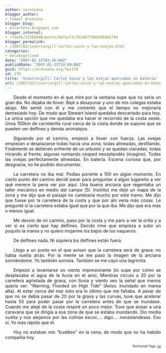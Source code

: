 ```yaml
---
author: iarenzana
blogger_author:
- Ismael Arenzana
blogger_blog:
- micarreta.blogspot.com
blogger_internal:
- /feeds/11302648/posts/default/3514677996396042794
blogger_permalink:
- /2007/03/invercargill-carlos-sainz-y-las-ovejas.html
categories:
- Uncategorized
date: "2007-03-15T03:36:00Z"
publishDate: "2097-01-23T19:09:00Z"
guid: https://arenzana.org/?p=170
id: 170
title: 'Invercargill: Carlos Sainz y las ovejas aparcadas en batería'
url: /2007/03/invercargill-carlos-sainz-y-las-ovejas-aparcadas-en-bateria/
---
```

<p style="text-align:justify;text-indent:20pt;">
  Desde el momento en el que miré por la ventana supe que no sería un gran día. No dejaba de llover. Bajé a desayunar y uno de mis colegas estaba abajo. Me senté con él y me comentó que el tiempo no mejoraría demasiado hoy. De modo que Stewart Island quedaba descartado para hoy. La única opción que me quedaba era hacer el recorrido de la costa oeste. Unos 100km de carreterilla rural cerca de la costa donde se supone que se pueden ver delfines y demás animalejos.
</p>

<p style="text-align:justify;text-indent:20pt;">
  Siguiendo por el camino, empezó a llover con fuerza. Las ovejas empiezan a desplazarse todas hacia una zona, todas alineadas, desfilando. Finalmente se detienen enfrente de un arbusto y se quedan clavadas, todas mirando al frente; algunas rumiando cesped neozelandés (imagino). Todas las ovejas perfectamente alineadas. En batería. Escena curiosa que, por desgracia, no he podido documentar.
</p>

<p style="text-align:justify;text-indent:20pt;">
  La carretera no iba mal. Podías ponerte a 100 en algún momento. En cierto punto del camino decidí parar para preguntar a algún lugareño a ver qué merece la pena ver por aquí. Una buena anciana que regentaba un taller mecánico en medio del campo (Sí. Insólito) me dejó un mapa de la zona y me dijo que el paisaje no cambiaría mucho por este tramo. Me dijo que fuese por la carretera de la costa y que por ahí vería más cosas. Le pregunté si la carretera estaba igual que por la que iba. Me dijo que era más o menos igual.
</p>

<p style="text-align:justify;text-indent:20pt;">
  Me desvío de mi camino, paso por la costa y me paro a ver la orilla y a ver si es cierto que hay delfines. Decido irme que empieza a subir un poquito la marea y no quiero mojarme los bajos de los vaqueros.
</p>

<p style="text-align:justify;text-indent:20pt;">
  De delfines nada. Ni siquiera los delfines están fuera.
</p>

<p style="text-align:justify;text-indent:20pt;">
  Llego a un punto en el que avisan que la carretera será de grava: no había vuelta atrás. Por la mente se me pasó la imagen de la anciana sonriéndome. Yo también sonreía. También se me cayó una lagrimita.
</p>

<p style="text-align:justify;text-indent:20pt;">
  Empezó a levantarse un viento impresionante (lo supe por cómo se desplazaba el agua de la lluvia en el aire). Mientras circulo a 20 por la carretera agrietada de grava, con lluvia y viento veo la señal que menos quería ver: &#8220;Warning, Flooded on High Tide&#8221; (Aviso. Inundado en marea alta). Al estar cerca del mar esto era lo último que me faltaba. A pesar de que no se debía pasar de 20 por la grava y las curvas, tuve que acelerar hasta 50 para poder pasar por la carretera antes de que se inundase. Cuando me alejé de la costa respiré un poco mejor. Tuve que avisar a una caravana que se dirigía a esa zona de que se estaba inundando. Dio media vuelta y nos alejamos por las colinas escoc&#8230;. digo&#8230;. neozelandesas. Eso sí. Yo más rápido que él.
</p>

<p style="text-align:justify;text-indent:20pt;">
  Hoy no estaban mis &#8220;buddies&#8221; en la cena; de modo que no ha habido compañía hoy.
</p>

<!-- technorati tags start -->

<p style="text-align:right;font-size:10px;">
  Technorati Tags: <a href="http://www.technorati.com/tag/nz" rel="tag">nz</a>
</p>

<!-- technorati tags end -->
